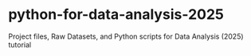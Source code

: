 # python-for-data-analysis-2025
Project files, Raw Datasets, and Python scripts for Data Analysis (2025) tutorial
